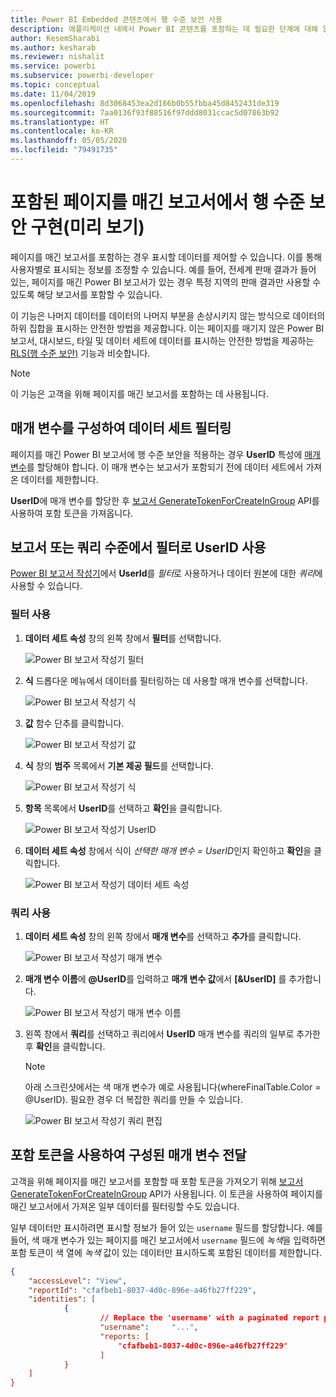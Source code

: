 ```yaml
---
title: Power BI Embedded 콘텐츠에서 행 수준 보안 사용
description: 애플리케이션 내에서 Power BI 콘텐츠를 포함하는 데 필요한 단계에 대해 알아봅니다.
author: KesemSharabi
ms.author: kesharab
ms.reviewer: nishalit
ms.service: powerbi
ms.subservice: powerbi-developer
ms.topic: conceptual
ms.date: 11/04/2019
ms.openlocfilehash: 8d3068453ea2d166b0b55fbba45d8452431de319
ms.sourcegitcommit: 7aa0136f93f88516f97ddd8031ccac5d07863b92
ms.translationtype: HT
ms.contentlocale: ko-KR
ms.lasthandoff: 05/05/2020
ms.locfileid: "79491735"
---
```

# <a name="implementing-row-level-security-in-embedded-paginated-reports-preview"></a>포함된 페이지를 매긴 보고서에서 행 수준 보안 구현(미리 보기)

페이지를 매긴 보고서를 포함하는 경우 표시할 데이터를 제어할 수 있습니다. 이를 통해 사용자별로 표시되는 정보를 조정할 수 있습니다. 예를 들어, 전세계 판매 결과가 들어 있는, 페이지를 매긴 Power BI 보고서가 있는 경우 특정 지역의 판매 결과만 사용할 수 있도록 해당 보고서를 포함할 수 있습니다.

이 기능은 나머지 데이터를 데이터의 나머지 부분을 손상시키지 않는 방식으로 데이터의 하위 집합을 표시하는 안전한 방법을 제공합니다. 이는 페이지를 매기지 않은 Power BI 보고서, 대시보드, 타일 및 데이터 세트에 데이터를 표시하는 안전한 방법을 제공하는 [RLS(행 수준 보안)](embedded-row-level-security.md) 기능과 비슷합니다.  

> [!NOTE]
> 이 기능은 고객을 위해 페이지를 매긴 보고서를 포함하는 데 사용됩니다.

## <a name="configuring-a-parameter-to-filter-the-dataset"></a>매개 변수를 구성하여 데이터 세트 필터링

페이지를 매긴 Power BI 보고서에 행 수준 보안을 적용하는 경우 **UserID** 특성에 [매개 변수](../../paginated-reports/report-builder-parameters.md)를 할당해야 합니다. 이 매개 변수는 보고서가 포함되기 전에 데이터 세트에서 가져온 데이터를 제한합니다.

**UserID**에 매개 변수를 할당한 후 [보고서 GenerateTokenForCreateInGroup](https://docs.microsoft.com/rest/api/power-bi/embedtoken/reports_generatetokenforcreateingroup) API를 사용하여 포함 토큰을 가져옵니다.

## <a name="use-userid-as-a-filter-at-report-or-query-level"></a>보고서 또는 쿼리 수준에서 필터로 UserID 사용

[Power BI 보고서 작성기](../../paginated-reports/report-builder-power-bi.md)에서 **UserId**를 *필터*로 사용하거나 데이터 원본에 대한 *쿼리*에 사용할 수 있습니다.

### <a name="using-the-filter"></a>필터 사용

1. **데이터 세트 속성** 창의 왼쪽 창에서 **필터**를 선택합니다.

    ![Power BI 보고서 작성기 필터](media/paginated-reports-row-level-security/filter.png)

2. **식** 드롭다운 메뉴에서 데이터를 필터링하는 데 사용할 매개 변수를 선택합니다.

     ![Power BI 보고서 작성기 식](media/paginated-reports-row-level-security/expression.png)

3. **값** 함수 단추를 클릭합니다. 

    ![Power BI 보고서 작성기 값](media/paginated-reports-row-level-security/function.png)

4. **식** 창의 **범주** 목록에서 **기본 제공 필드**를 선택합니다.

    ![Power BI 보고서 작성기 식](media/paginated-reports-row-level-security/built-in-fields.png)

5. **항목** 목록에서 **UserID**를 선택하고 **확인**을 클릭합니다.

    ![Power BI 보고서 작성기 UserID](media/paginated-reports-row-level-security/userid.png)

6. **데이터 세트 속성** 창에서 식이 *선택한 매개 변수 = UserID*인지 확인하고 **확인**을 클릭합니다.

    ![Power BI 보고서 작성기 데이터 세트 속성](media/paginated-reports-row-level-security/verify.png)

### <a name="using-a-query"></a>쿼리 사용

1. **데이터 세트 속성** 창의 왼쪽 창에서 **매개 변수**를 선택하고 **추가**를 클릭합니다.

    ![Power BI 보고서 작성기 매개 변수](media/paginated-reports-row-level-security/parameters.png)

2. **매개 변수 이름**에 **\@UserID**를 입력하고 **매개 변수 값**에서 **[&UserID]** 를 추가합니다.

    ![Power BI 보고서 작성기 매개 변수 이름](media/paginated-reports-row-level-security/parameter-name.png) 

3. 왼쪽 창에서 **쿼리**를 선택하고 쿼리에서 **UserID** 매개 변수를 쿼리의 일부로 추가한 후 **확인**을 클릭합니다.
    > [!NOTE]
    > 아래 스크린샷에서는 색 매개 변수가 예로 사용됩니다(whereFinalTable.Color = @UserID). 필요한 경우 더 복잡한 쿼리를 만들 수 있습니다.

    ![Power BI 보고서 작성기 쿼리 편집](media/paginated-reports-row-level-security/query-edit.png)

## <a name="passing-the-configured-parameter-using-the-embed-token"></a>포함 토큰을 사용하여 구성된 매개 변수 전달

고객을 위해 페이지를 매긴 보고서를 포함할 때 포함 토큰을 가져오기 위해 [보고서 GenerateTokenForCreateInGroup](https://docs.microsoft.com/rest/api/power-bi/embedtoken/reports_generatetokenforcreateingroup) API가 사용됩니다. 이 토큰을 사용하여 페이지를 매긴 보고서에서 가져온 일부 데이터를 필터링할 수도 있습니다.

일부 데이터만 표시하려면 표시할 정보가 들어 있는 `username` 필드를 할당합니다. 예를 들어, 색 매개 변수가 있는 페이지를 매긴 보고서에서 `username` 필드에 *녹색*을 입력하면 포함 토큰이 색 열에 *녹색* 값이 있는 데이터만 표시하도록 포함된 데이터를 제한합니다.

```JSON
{
    "accessLevel": "View",
    "reportId": "cfafbeb1-8037-4d0c-896e-a46fb27ff229",
    "identities": [
            {
                    // Replace the 'username' with a paginated report parameter
                    "username":     "...",
                    "reports: [
                        "cfafbeb1-8037-4d0c-896e-a46fb27ff229"
                    ]
            }
    ]
}
```
